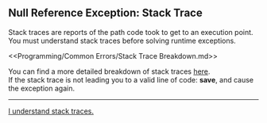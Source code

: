 ## Null Reference Exception: Stack Trace
Stack traces are reports of the path code took to get to an execution point.  
You must understand stack traces before solving runtime exceptions.  

<<Programming/Common Errors/Stack Trace Breakdown.md>>

You can find a more detailed breakdown of stack traces [here](../../Stack%20Traces.md).  
If the stack trace is not leading you to a valid line of code: **save**, and cause the exception again.  

---  

[I understand stack traces.](Reference%20Types.md)